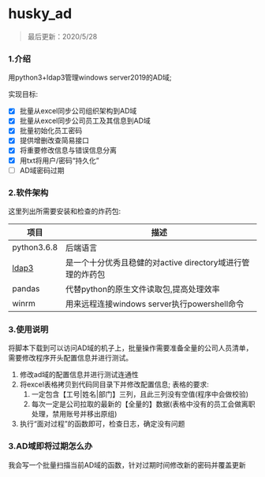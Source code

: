 <!--
 * @Author: randolph
 * @Date: 2020-05-27 14:30:31
 * @LastEditors: randolph
 * @LastEditTime: 2020-05-28 16:55:37
 * @version: 1.0
 * @Contact: cyg0504@outlook.com
 * @Descripttion: 
--> 
# husky_ad

> 最后更新：2020/5/28

### 1.介绍

用python3+ldap3管理windows server2019的AD域; 

实现目标: 

- [x] 批量从excel同步公司组织架构到AD域
- [x] 批量从excel同步公司员工及其信息到AD域
- [x] 批量初始化员工密码
- [x] 提供增删改查简易接口
- [x] 将重要修改信息与错误信息分离
- [x] 用txt将用户/密码“持久化”
- [ ] AD域密码过期

### 2.软件架构

这里列出所需要安装和检查的炸药包:

| 项目                                   | 描述                                                       |
| -------------------------------------- | ---------------------------------------------------------- |
| python3.6.8                            | 后端语言                                                   |
| [ldap3](https://ldap3.readthedocs.io/) | 是一个十分优秀且稳健的对active directory域进行管理的炸药包 |
| pandas                                 | 代替python的原生文件读取包,提高处理效率                    |
| winrm                                  | 用来远程连接windows server执行powershell命令               |

### 3.使用说明

将脚本下载到可以访问AD域的机子上，批量操作需要准备全量的公司人员清单，需要修改程序开头配置信息并进行测试。

1. 修改ad域的配置信息并进行测试连通性
2. 将excel表格拷贝到代码同目录下并修改配置信息;
    表格的要求:
    1. 一定包含【工号|姓名|部门】三列，且此三列没有空值(程序中会做校验)
    2. 每次一定是公司拉取的最新的【全量的】数据(表格中没有的员工会做离职处理，禁用账号并移出原组)
3. 执行“面对过程”的函数即可，检查日志，确定没有问题

### 3.AD域即将过期怎么办

我会写一个批量扫描当前AD域的函数，针对过期时间修改新的密码并覆盖更新